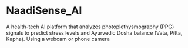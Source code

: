 # NaadiSense_AI
A health-tech AI platform that analyzes photoplethysmography (PPG) signals to predict stress levels and Ayurvedic Dosha balance (Vata, Pitta, Kapha). Using a webcam or phone camera
